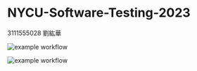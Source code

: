 # NYCU-Software-Testing-2023
3111555028 劉紘華

![example workflow](https://github.com/HeywardLiu/311555028-ST-2023/actions/workflows/github-actions-demo.yml/badge.svg)

![example workflow](https://github.com/HeywardLiu/311555028-ST-2023/actions/workflows/Lab01-CI.yml/badge.svg)
